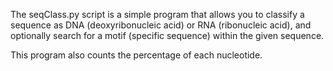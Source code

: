 The seqClass.py script is a simple program that allows you to classify a sequence as DNA (deoxyribonucleic acid) or RNA (ribonucleic acid), and optionally search for a motif (specific sequence) within the given sequence. 

This program also counts the percentage of each nucleotide.
